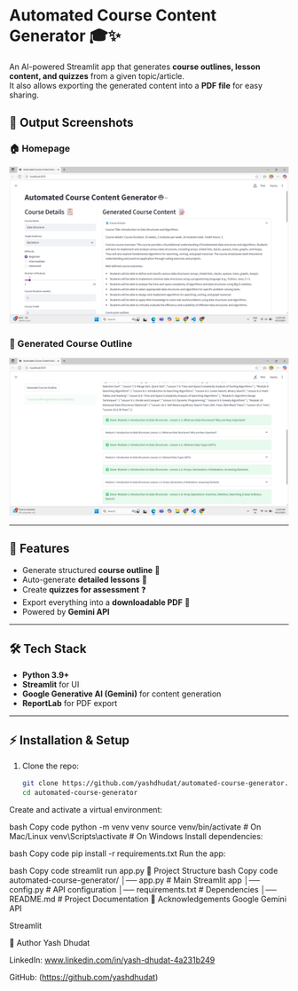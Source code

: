 # Automated Course Content Generator 🎓✨

An AI-powered Streamlit app that generates **course outlines, lesson content, and quizzes** from a given topic/article.  
It also allows exporting the generated content into a **PDF file** for easy sharing.

## 📸 Output Screenshots

### 🏠 Homepage
![Homepage](https://github.com/yashdhudat/automated-course-generator/blob/main/Screenshot%202025-09-12%20110813.png)

### 📑 Generated Course Outline
![Course Outline](https://github.com/yashdhudat/automated-course-generator/blob/main/Screenshot%202025-09-12%20110852.png)

----

## 🚀 Features
- Generate structured **course outline** 📑  
- Auto-generate **detailed lessons** 📝  
- Create **quizzes for assessment** ❓  
- Export everything into a **downloadable PDF** 📄  
- Powered by **Gemini API**  

---

## 🛠️ Tech Stack
- **Python 3.9+**  
- **Streamlit** for UI  
- **Google Generative AI (Gemini)** for content generation  
- **ReportLab** for PDF export  

---

## ⚡ Installation & Setup

1. Clone the repo:
   ```bash
   git clone https://github.com/yashdhudat/automated-course-generator.git
   cd automated-course-generator
Create and activate a virtual environment:

bash
Copy code
python -m venv venv
source venv/bin/activate   # On Mac/Linux
venv\Scripts\activate      # On Windows
Install dependencies:

bash
Copy code
pip install -r requirements.txt
Run the app:

bash
Copy code
streamlit run app.py
📂 Project Structure
bash
Copy code
automated-course-generator/
│── app.py              # Main Streamlit app
│── config.py           # API configuration
│── requirements.txt    # Dependencies
│── README.md           # Project Documentation
🙌 Acknowledgements
Google Gemini API

Streamlit

👤 Author
Yash Dhudat

LinkedIn: www.linkedin.com/in/yash-dhudat-4a231b249

GitHub: (https://github.com/yashdhudat)
